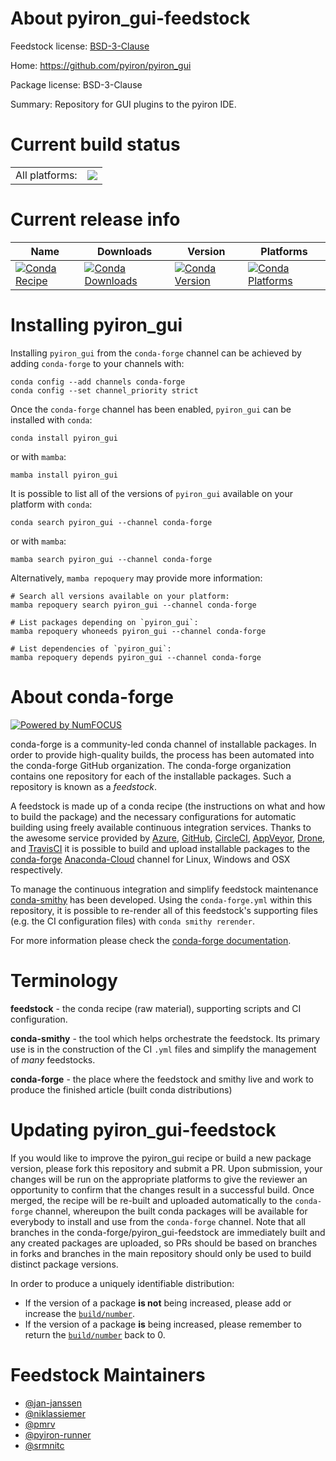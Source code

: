 About pyiron_gui-feedstock
==========================

Feedstock license: [BSD-3-Clause](https://github.com/conda-forge/pyiron_gui-feedstock/blob/main/LICENSE.txt)

Home: https://github.com/pyiron/pyiron_gui

Package license: BSD-3-Clause

Summary: Repository for GUI plugins to the pyiron IDE.

Current build status
====================


<table><tr><td>All platforms:</td>
    <td>
      <a href="https://dev.azure.com/conda-forge/feedstock-builds/_build/latest?definitionId=12777&branchName=main">
        <img src="https://dev.azure.com/conda-forge/feedstock-builds/_apis/build/status/pyiron_gui-feedstock?branchName=main">
      </a>
    </td>
  </tr>
</table>

Current release info
====================

| Name | Downloads | Version | Platforms |
| --- | --- | --- | --- |
| [![Conda Recipe](https://img.shields.io/badge/recipe-pyiron_gui-green.svg)](https://anaconda.org/conda-forge/pyiron_gui) | [![Conda Downloads](https://img.shields.io/conda/dn/conda-forge/pyiron_gui.svg)](https://anaconda.org/conda-forge/pyiron_gui) | [![Conda Version](https://img.shields.io/conda/vn/conda-forge/pyiron_gui.svg)](https://anaconda.org/conda-forge/pyiron_gui) | [![Conda Platforms](https://img.shields.io/conda/pn/conda-forge/pyiron_gui.svg)](https://anaconda.org/conda-forge/pyiron_gui) |

Installing pyiron_gui
=====================

Installing `pyiron_gui` from the `conda-forge` channel can be achieved by adding `conda-forge` to your channels with:

```
conda config --add channels conda-forge
conda config --set channel_priority strict
```

Once the `conda-forge` channel has been enabled, `pyiron_gui` can be installed with `conda`:

```
conda install pyiron_gui
```

or with `mamba`:

```
mamba install pyiron_gui
```

It is possible to list all of the versions of `pyiron_gui` available on your platform with `conda`:

```
conda search pyiron_gui --channel conda-forge
```

or with `mamba`:

```
mamba search pyiron_gui --channel conda-forge
```

Alternatively, `mamba repoquery` may provide more information:

```
# Search all versions available on your platform:
mamba repoquery search pyiron_gui --channel conda-forge

# List packages depending on `pyiron_gui`:
mamba repoquery whoneeds pyiron_gui --channel conda-forge

# List dependencies of `pyiron_gui`:
mamba repoquery depends pyiron_gui --channel conda-forge
```


About conda-forge
=================

[![Powered by
NumFOCUS](https://img.shields.io/badge/powered%20by-NumFOCUS-orange.svg?style=flat&colorA=E1523D&colorB=007D8A)](https://numfocus.org)

conda-forge is a community-led conda channel of installable packages.
In order to provide high-quality builds, the process has been automated into the
conda-forge GitHub organization. The conda-forge organization contains one repository
for each of the installable packages. Such a repository is known as a *feedstock*.

A feedstock is made up of a conda recipe (the instructions on what and how to build
the package) and the necessary configurations for automatic building using freely
available continuous integration services. Thanks to the awesome service provided by
[Azure](https://azure.microsoft.com/en-us/services/devops/), [GitHub](https://github.com/),
[CircleCI](https://circleci.com/), [AppVeyor](https://www.appveyor.com/),
[Drone](https://cloud.drone.io/welcome), and [TravisCI](https://travis-ci.com/)
it is possible to build and upload installable packages to the
[conda-forge](https://anaconda.org/conda-forge) [Anaconda-Cloud](https://anaconda.org/)
channel for Linux, Windows and OSX respectively.

To manage the continuous integration and simplify feedstock maintenance
[conda-smithy](https://github.com/conda-forge/conda-smithy) has been developed.
Using the ``conda-forge.yml`` within this repository, it is possible to re-render all of
this feedstock's supporting files (e.g. the CI configuration files) with ``conda smithy rerender``.

For more information please check the [conda-forge documentation](https://conda-forge.org/docs/).

Terminology
===========

**feedstock** - the conda recipe (raw material), supporting scripts and CI configuration.

**conda-smithy** - the tool which helps orchestrate the feedstock.
                   Its primary use is in the construction of the CI ``.yml`` files
                   and simplify the management of *many* feedstocks.

**conda-forge** - the place where the feedstock and smithy live and work to
                  produce the finished article (built conda distributions)


Updating pyiron_gui-feedstock
=============================

If you would like to improve the pyiron_gui recipe or build a new
package version, please fork this repository and submit a PR. Upon submission,
your changes will be run on the appropriate platforms to give the reviewer an
opportunity to confirm that the changes result in a successful build. Once
merged, the recipe will be re-built and uploaded automatically to the
`conda-forge` channel, whereupon the built conda packages will be available for
everybody to install and use from the `conda-forge` channel.
Note that all branches in the conda-forge/pyiron_gui-feedstock are
immediately built and any created packages are uploaded, so PRs should be based
on branches in forks and branches in the main repository should only be used to
build distinct package versions.

In order to produce a uniquely identifiable distribution:
 * If the version of a package **is not** being increased, please add or increase
   the [``build/number``](https://docs.conda.io/projects/conda-build/en/latest/resources/define-metadata.html#build-number-and-string).
 * If the version of a package **is** being increased, please remember to return
   the [``build/number``](https://docs.conda.io/projects/conda-build/en/latest/resources/define-metadata.html#build-number-and-string)
   back to 0.

Feedstock Maintainers
=====================

* [@jan-janssen](https://github.com/jan-janssen/)
* [@niklassiemer](https://github.com/niklassiemer/)
* [@pmrv](https://github.com/pmrv/)
* [@pyiron-runner](https://github.com/pyiron-runner/)
* [@srmnitc](https://github.com/srmnitc/)

